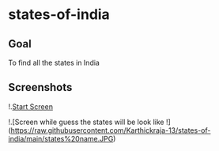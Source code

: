# states-of-india

## Goal
To find all the states in India

## Screenshots

!.[Start Screen](https://raw.githubusercontent.com/Karthickraja-13/states-of-india/main/Start.JPG)

!.[Screen while guess the states will be look like !] (https://raw.githubusercontent.com/Karthickraja-13/states-of-india/main/states%20name.JPG)
